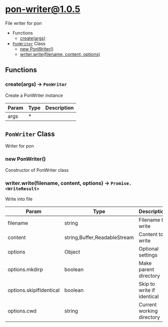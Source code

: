 # pon-writer@1.0.5

File writer for pon

+ Functions
  + [create(args)](#pon-writer-function-create)
+ [`PonWriter`](#pon-writer-class) Class
  + [new PonWriter()](#pon-writer-class-pon-writer-constructor)
  + [writer.write(filename, content, options)](#pon-writer-class-pon-writer-write)

## Functions

<a class='md-heading-link' name="pon-writer-function-create" ></a>

### create(args) -> `PonWriter`

Create a PonWriter instance

| Param | Type | Description |
| ----- | --- | -------- |
| args | * |  |



<a class='md-heading-link' name="pon-writer-class"></a>

## `PonWriter` Class

Writer for pon




<a class='md-heading-link' name="pon-writer-class-pon-writer-constructor" ></a>

### new PonWriter()

Constructor of PonWriter class



<a class='md-heading-link' name="pon-writer-class-pon-writer-write" ></a>

### writer.write(filename, content, options) -> `Promise.<WriteResult>`

Write into file

| Param | Type | Description |
| ----- | --- | -------- |
| filename | string | Filename to write |
| content | string,Buffer,ReadableStream | Content to write |
| options | Object | Optional settings |
| options.mkdirp | boolean | Make parent directory |
| options.skipIfIdentical | boolean | Skip to write if identical |
| options.cwd | string | Current working directory |




